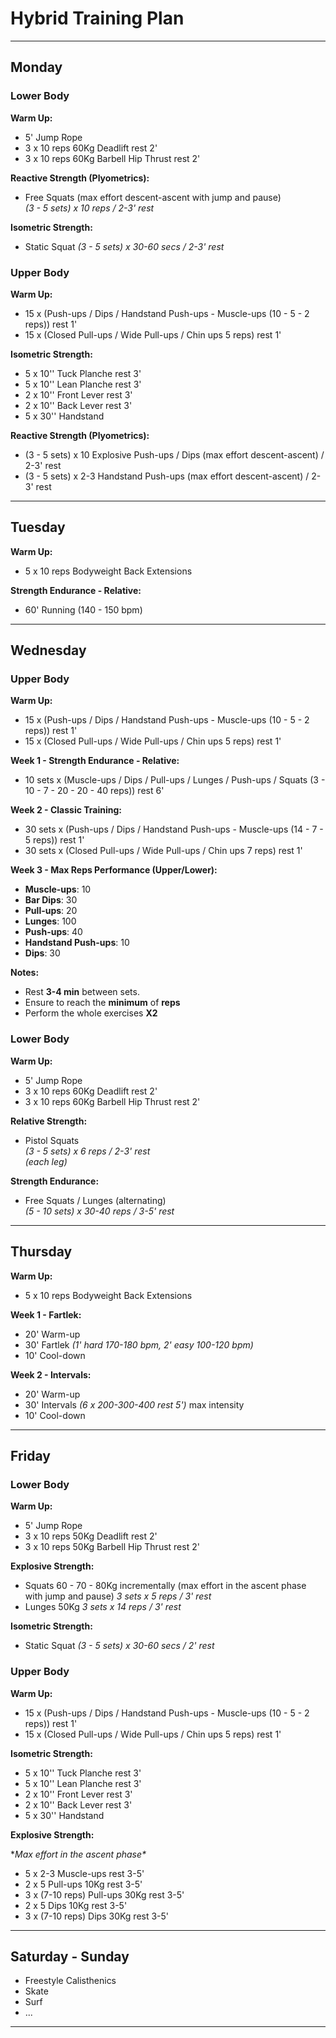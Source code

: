 # Hybrid Training Plan

---

## Monday

### Lower Body

**Warm Up:**
- 5' Jump Rope  
- 3 x 10 reps 60Kg Deadlift rest 2'
- 3 x 10 reps 60Kg Barbell Hip Thrust rest 2'

**Reactive Strength (Plyometrics):**  
- Free Squats (max effort descent-ascent with jump and pause)  
  *(3 - 5 sets) x 10 reps / 2-3' rest*  

**Isometric Strength:**  
- Static Squat 
  *(3 - 5 sets) x 30-60 secs / 2-3' rest*  

### Upper Body

**Warm Up:**
- 15 x (Push-ups / Dips / Handstand Push-ups - Muscle-ups (10 - 5 - 2 reps)) rest 1'  
- 15 x (Closed Pull-ups / Wide Pull-ups / Chin ups 5 reps) rest 1'  

**Isometric Strength:**  
- 5 x 10'' Tuck Planche rest 3'  
- 5 x 10'' Lean Planche rest 3'  
- 2 x 10'' Front Lever rest 3'  
- 2 x 10'' Back Lever rest 3'  
- 5 x 30'' Handstand  

**Reactive Strength (Plyometrics):**  
- (3 - 5 sets) x 10 Explosive Push-ups / Dips (max effort descent-ascent) / 2-3' rest  
- (3 - 5 sets) x 2-3 Handstand Push-ups (max effort descent-ascent) / 2-3' rest  
    
---

## Tuesday

**Warm Up:**
- 5 x 10 reps Bodyweight Back Extensions  

**Strength Endurance - Relative:**
- 60' Running (140 - 150 bpm)  

---

## Wednesday

### Upper Body

**Warm Up:**  
- 15 x (Push-ups / Dips / Handstand Push-ups - Muscle-ups (10 - 5 - 2 reps)) rest 1'  
- 15  x (Closed Pull-ups / Wide Pull-ups / Chin ups 5 reps) rest 1'  

**Week 1 - Strength Endurance - Relative:**  
- 10 sets x (Muscle-ups / Dips / Pull-ups / Lunges / Push-ups / Squats (3 - 10 - 7 - 20 - 20 - 40 reps)) rest 6'  

**Week 2 - Classic Training:**  
- 30 sets x (Push-ups / Dips / Handstand Push-ups - Muscle-ups (14 - 7 - 5 reps)) rest 1'  
- 30 sets x (Closed Pull-ups / Wide Pull-ups / Chin ups 7 reps) rest 1'  

**Week 3 - Max Reps Performance (Upper/Lower):**  
- **Muscle-ups**: 10  
- **Bar Dips**: 30  
- **Pull-ups**: 20  
- **Lunges**: 100  
- **Push-ups**: 40  
- **Handstand Push-ups**: 10  
- **Dips**: 30

**Notes:**  
- Rest **3-4 min** between sets.  
- Ensure to reach the **minimum** of **reps**
- Perform the whole exercises **X2**

### Lower Body

**Warm Up:**  
- 5' Jump Rope  
- 3 x 10 reps 60Kg Deadlift rest 2'
- 3 x 10 reps 60Kg Barbell Hip Thrust rest 2'

**Relative Strength:**  
- Pistol Squats  
  *(3 - 5 sets) x 6 reps / 2-3' rest*  
  *(each leg)*  

**Strength Endurance:**  
- Free Squats / Lunges (alternating)  
  *(5 - 10 sets) x 30-40 reps / 3-5' rest*  

---

## Thursday

**Warm Up:**
- 5 x 10 reps Bodyweight Back Extensions  

**Week 1 - Fartlek:**  
- 20' Warm-up  
- 30' Fartlek *(1' hard 170-180 bpm, 2' easy 100-120 bpm)*  
- 10' Cool-down  

**Week 2 - Intervals:**  
- 20' Warm-up  
- 30' Intervals *(6 x 200-300-400 rest 5')* max intensity  
- 10' Cool-down  

---

## Friday

### Lower Body

**Warm Up:**  
- 5' Jump Rope  
- 3 x 10 reps 50Kg Deadlift rest 2'
- 3 x 10 reps 50Kg Barbell Hip Thrust rest 2'

**Explosive Strength:**  
- Squats 60 - 70 - 80Kg incrementally (max effort in the ascent phase with jump and pause)
  *3 sets x 5 reps / 3' rest*  
- Lunges 50Kg
  *3 sets x 14 reps / 3' rest*  

**Isometric Strength:**  
- Static Squat
  *(3 - 5 sets) x 30-60 secs / 2' rest*  

### Upper Body

**Warm Up:**  
- 15 x (Push-ups / Dips / Handstand Push-ups - Muscle-ups (10 - 5 - 2 reps)) rest 1'  
- 15 x (Closed Pull-ups / Wide Pull-ups / Chin ups 5 reps) rest 1'  

**Isometric Strength:**  
- 5 x 10'' Tuck Planche rest 3'  
- 5 x 10'' Lean Planche rest 3'  
- 2 x 10'' Front Lever rest 3'  
- 2 x 10'' Back Lever rest 3'  
- 5 x 30'' Handstand  

**Explosive Strength:**  

\**Max effort in the ascent phase\**  

- 5 x 2-3 Muscle-ups rest 3-5'  
- 2 x 5 Pull-ups 10Kg rest 3-5'  
- 3 x (7-10 reps) Pull-ups 30Kg rest 3-5'  
- 2 x 5 Dips 10Kg rest 3-5'  
- 3 x (7-10 reps) Dips 30Kg rest 3-5'  

---

## Saturday - Sunday

- Freestyle Calisthenics  
- Skate  
- Surf  
- ...  

---

